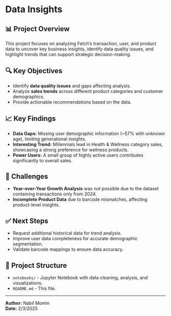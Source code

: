 # Data Insights

## 📊 Project Overview
This project focuses on analyzing Fetch’s transaction, user, and product data to uncover key business insights, identify data quality issues, and highlight trends that can support strategic decision-making.

## 🔍 Key Objectives
- Identify **data quality issues** and gaps affecting analysis.
- Analyze **sales trends** across different product categories and customer demographics.
- Provide actionable recommendations based on the data.

## 📈 Key Findings
- **Data Gaps:** Missing user demographic information (~57% with unknown age), limiting generational insights.
- **Interesting Trend:** Millennials lead in Health & Wellness category sales, showcasing a strong preference for wellness products.
- **Power Users:** A small group of highly active users contributes significantly to overall sales.

## 🚩 Challenges
- **Year-over-Year Growth Analysis** was not possible due to the dataset containing transactions only from 2024.
- **Incomplete Product Data** due to barcode mismatches, affecting product-level insights.

## ✅ Next Steps
- Request additional historical data for trend analysis.
- Improve user data completeness for accurate demographic segmentation.
- Validate barcode mappings to ensure data accuracy.

## 📂 Project Structure
- `notebooks/` - Jupyter Notebook with data cleaning, analysis, and visualizations.
- `README.md` - This file.

---

**Author:** Nabil Momin  
**Date:** 2/3/2025
